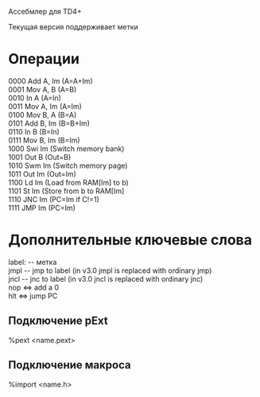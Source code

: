 Ассебмлер для TD4+

Текущая версия поддерживает метки

# Операции
0000	Add	A, Im	(A=A+Im)<br/>
0001	Mov	A, B	(A=B)<br/>
0010	In	A	(A=In)<br/>
0011	Mov	A, Im	(A=Im)<br/>
0100	Mov	B, A	(B=A)<br/>
0101	Add	B, Im	(B=B+Im)<br/>
0110	In	B	(B=In)<br/>
0111	Mov	B, Im	(B=Im)<br/>
1000	Swi	Im	(Switch memory bank)<br/>
1001	Out	B	(Out=B)<br/>
1010	Swm	Im	(Switch memory page)<br/>
1011	Out	Im	(Out=Im)<br/>
1100	Ld	Im	(Load from RAM[Im] to b)<br/>
1101	St	Im	(Store from b to RAM[Im]<br/>
1110	JNC	Im	(PC=Im if C!=1)<br/>
1111	JMP	Im	(PC=Im)<br/>

# Дополнительные ключевые слова
label: -- метка<br/>
jmpl -- jmp to label (in v3.0 jmpl is replaced with ordinary jmp)<br/>
jncl -- jnc to label (in v3.0 jncl is replaced with ordinary jnc)<br/>
nop <=> add a 0<br/>
hlt <=> jump PC<br/>

## Подключение pExt
%pext <name.pext> <bank number>
## Подключение макроса
%import <name.h>
